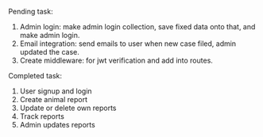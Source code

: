 Pending task:
1. Admin login: make admin login collection, save fixed data onto that, and make admin login.
2. Email integration: send emails to user when new case filed, admin updated the case.
3. Create middleware: for jwt verification and add into routes.

Completed task:
1. User signup and login
2. Create animal report
3. Update or delete own reports
4. Track reports
5. Admin updates reports